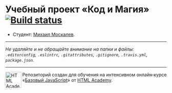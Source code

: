 # Учебный проект «Код и Магия» [![Build status][travis-image]][travis-url]

* Студент: [Михаил Москалев](https://up.htmlacademy.ru/javascript/11/user/158040).

---

_Не удаляйте и не обращайте внимание на папки и файлы:_<br>
_`.editorconfig`, `.eslintrc`, `.gitattributes`, `.gitignore`, `.travis.yml`, `package.json`._

---

<a href="https://htmlacademy.ru/intensive/javascript"><img align="left" width="50" height="50" title="HTML Academy" src="https://up.htmlacademy.ru/static/img/intensive/javascript/logo-for-github.svg"></a>

Репозиторий создан для обучения на интенсивном онлайн‑курсе «[Базовый JavaScript](https://htmlacademy.ru/intensive/javascript)» от [HTML Academy](https://htmlacademy.ru).

[travis-image]: https://travis-ci.org/htmlacademy-javascript/158040-code-and-magick.svg?branch=master
[travis-url]: https://travis-ci.org/htmlacademy-javascript/158040-code-and-magick
